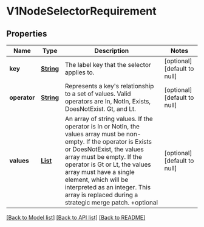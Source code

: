 # V1NodeSelectorRequirement
## Properties

Name | Type | Description | Notes
------------ | ------------- | ------------- | -------------
**key** | [**String**](string.md) | The label key that the selector applies to. | [optional] [default to null]
**operator** | [**String**](string.md) | Represents a key&#39;s relationship to a set of values. Valid operators are In, NotIn, Exists, DoesNotExist. Gt, and Lt. | [optional] [default to null]
**values** | [**List**](string.md) | An array of string values. If the operator is In or NotIn, the values array must be non-empty. If the operator is Exists or DoesNotExist, the values array must be empty. If the operator is Gt or Lt, the values array must have a single element, which will be interpreted as an integer. This array is replaced during a strategic merge patch. +optional | [optional] [default to null]

[[Back to Model list]](../README.md#documentation-for-models) [[Back to API list]](../README.md#documentation-for-api-endpoints) [[Back to README]](../README.md)

